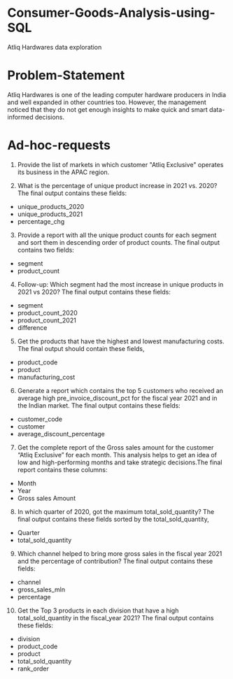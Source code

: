 # Consumer-Goods-Analysis-using-SQL
Atliq Hardwares data exploration 

# Problem-Statement
Atliq Hardwares is one of the leading computer hardware producers in India and well expanded in other countries too. However, the management noticed that they do not get enough insights to make quick and smart data-informed decisions.

# Ad-hoc-requests

1. Provide the list of markets in which customer "Atliq Exclusive" operates its
business in the APAC region.


2. What is the percentage of unique product increase in 2021 vs. 2020? The
final output contains these fields: 
- unique_products_2020
- unique_products_2021
- percentage_chg


3. Provide a report with all the unique product counts for each segment and
sort them in descending order of product counts. The final output contains two fields:
- segment
- product_count


4. Follow-up: Which segment had the most increase in unique products in
2021 vs 2020? The final output contains these fields:
- segment
- product_count_2020
- product_count_2021
- difference


5. Get the products that have the highest and lowest manufacturing costs.
The final output should contain these fields,
- product_code
- product
- manufacturing_cost
 
 
6. Generate a report which contains the top 5 customers who received an
average high pre_invoice_discount_pct for the fiscal year 2021 and in the
Indian market. The final output contains these fields:
- customer_code
- customer
- average_discount_percentage


7. Get the complete report of the Gross sales amount for the customer “Atliq
Exclusive” for each month. This analysis helps to get an idea of low and
high-performing months and take strategic decisions.The final report contains these columns:
- Month
- Year
- Gross sales Amount


8. In which quarter of 2020, got the maximum total_sold_quantity? The final
output contains these fields sorted by the total_sold_quantity,
- Quarter
- total_sold_quantity


9. Which channel helped to bring more gross sales in the fiscal year 2021
and the percentage of contribution? The final output contains these fields:
- channel
- gross_sales_mln
- percentage


10. Get the Top 3 products in each division that have a high
total_sold_quantity in the fiscal_year 2021? The final output contains these fields:
- division
- product_code
- product
- total_sold_quantity
- rank_order
  
